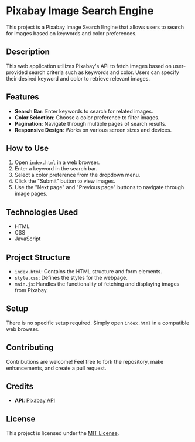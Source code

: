 # Pixabay Image Search Engine

This project is a Pixabay Image Search Engine that allows users to search for images based on keywords and color preferences.

## Description

This web application utilizes Pixabay's API to fetch images based on user-provided search criteria such as keywords and color. Users can specify their desired keyword and color to retrieve relevant images.

## Features

- **Search Bar**: Enter keywords to search for related images.
- **Color Selection**: Choose a color preference to filter images.
- **Pagination**: Navigate through multiple pages of search results.
- **Responsive Design**: Works on various screen sizes and devices.

## How to Use

1. Open `index.html` in a web browser.
2. Enter a keyword in the search bar.
3. Select a color preference from the dropdown menu.
4. Click the "Submit" button to view images.
5. Use the "Next page" and "Previous page" buttons to navigate through image pages.

## Technologies Used

- HTML
- CSS
- JavaScript

## Project Structure

- `index.html`: Contains the HTML structure and form elements.
- `style.css`: Defines the styles for the webpage.
- `main.js`: Handles the functionality of fetching and displaying images from Pixabay.

## Setup

There is no specific setup required. Simply open `index.html` in a compatible web browser.

## Contributing

Contributions are welcome! Feel free to fork the repository, make enhancements, and create a pull request.

## Credits

- **API**: [Pixabay API](https://pixabay.com/api/docs/)

## License

This project is licensed under the [MIT License](https://choosealicense.com/licenses/mit/).
